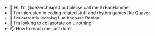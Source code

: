 - 👋 Hi, I’m @dezercheap10 but please call me SirBanHammer
- 👀 I’m interested in coding related stuff and rhythm games like Quaver
- 🌱 I’m currently learning Lua because Roblox
- 💞️ I’m looking to collaborate on... nothing
- 📫 How to reach me: just don't

<!---
dezercheap10/dezercheap10 is a ✨ special ✨ repository because its `README.md` (this file) appears on your GitHub profile.
You can click the Preview link to take a look at your changes.
--->
